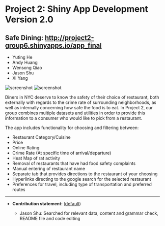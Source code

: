# Project 2: Shiny App Development Version 2.0

## **Safe Dining**: http://project2-group6.shinyapps.io/app_final
+ Yuting He
+ Andy Huang
+ Wensong Qiao
+ Jason Shu
+ Xi Yang

![screenshot](doc/proj2.png)
![screenshot](doc/proj2.2.png)

Diners in NYC deserve to know the safety of their choice of restaurant, both externally with regards to the crime rate of surrounding neighborhoods, as well as internally concerning how safe the food is to eat. In Project 2, our group combines multiple datasets and utilities in order to provide this information to a consumer who would like to pick from a restaurant. 

The app includes functionality for choosing and filtering between:

+ Restaurant Category/Cuisine
+ Price
+ Online Rating 
+ Crime Rate (At specific time of arrival/departure)
+ Heat Map of rat activity
+ Removal of restaurants that have had food safety complaints
+ Manual entering of restaurant name
+ Separate tab that provides directions to the restaurant of your choosing
+ Hyperlinks directing to the google search for the selected restaurant
+ Preferences for travel, including type of transportation and preferred routes



---
+ **Contribution statement**: ([default](doc/a_note_on_contributions.md)) 


  + Jason Shu: Searched for relevant data, content and grammar check, README file and code editing

